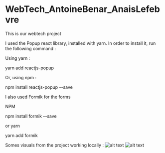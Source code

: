 # WebTech_AntoineBenar_AnaisLefebvre

This is our webtech project


I used the Popup react library, installed with yarn.
In order to install it, run the following command  : 

Using yarn : 

yarn add reactjs-popup

Or, using npm : 

npm install reactjs-popup --save



I also used Formik for the forms 

NPM

 npm install formik --save

or yarn 

 yarn add formik


 Somes visuals from the project working locally : 
  ![alt text](./icons/Visual_project_1.jpg?raw=true "Title")
  ![alt text](./icons/Visual_project_2.jpg?raw=true "Title")
 